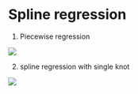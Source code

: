 # Spline regression 

1. Piecewise regression 
<img src="https://latex.codecogs.com/gif.latex? Y=b_0 + b_1X + b_2W + b_3XW + e} t " />

2. spline regression with single knot

<img src="https://latex.codecogs.com/gif.latex? Y=b_0 + b_1X + b_2W + b_3XW + e} t " />
